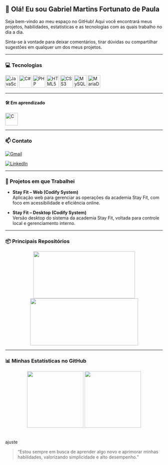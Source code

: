 ## 👋 Olá! Eu sou Gabriel Martins Fortunato de Paula


Seja bem-vindo ao meu espaço no GitHub! Aqui você encontrará meus projetos, habilidades, estatísticas e as tecnologias com as quais trabalho no dia a dia.  

Sinta-se à vontade para deixar comentários, tirar dúvidas ou compartilhar sugestões em qualquer um dos meus projetos.

---

### 💻 Tecnologias

<div align="left">
  <img src="https://cdn.jsdelivr.net/gh/devicons/devicon@latest/icons/javascript/javascript-original.svg" alt="JavaScript" width="40" height="40"/>
  <img src="https://cdn.jsdelivr.net/gh/devicons/devicon@latest/icons/csharp/csharp-original.svg" alt="C#" width="40" height="40"/>
<img src="https://cdn.jsdelivr.net/gh/devicons/devicon@latest/icons/php/php-original.svg" alt="PHP" width="40" height="40"/>
  <img src="https://cdn.jsdelivr.net/gh/devicons/devicon@latest/icons/html5/html5-original-wordmark.svg" alt="HTML5" width="40" height="40"/>
  <img src="https://cdn.jsdelivr.net/gh/devicons/devicon@latest/icons/css3/css3-original-wordmark.svg" alt="CSS3" width="40" height="40"/>
  <img src="https://cdn.jsdelivr.net/gh/devicons/devicon@latest/icons/mysql/mysql-original.svg" alt="MySQL" width="40" height="40"/>
  <img src="https://cdn.jsdelivr.net/gh/devicons/devicon@latest/icons/mariadb/mariadb-original.svg" alt="MariaDB" width="40" height="40"/>
</div>

---

#### 🛠️ Em aprendizado

<div align="left">
  <img src="https://cdn.jsdelivr.net/gh/devicons/devicon@latest/icons/c/c-original.svg" alt="C" width="40" height="40"/>
</div>

---

### 📫 Contato

[![Gmail](https://img.shields.io/badge/-Gmail-%23333?style=for-the-badge&logo=gmail&logoColor=white)](mailto:gabrielmartins180706@gmail.com)  

[![LinkedIn](https://img.shields.io/badge/-LinkedIn-%230077B5?style=for-the-badge&logo=linkedin&logoColor=white)](https://www.linkedin.com/in/gabriel-martins-09297934b/)

---

### 💼 Projetos em que Trabalhei

- **Stay Fit – Web (Codify System)**  
  Aplicação web para gerenciar as operações da academia Stay Fit, com foco em acessibilidade e eficiência online.
  
- **Stay Fit – Desktop (Codify System)**  
  Versão desktop do sistema da academia Stay Fit, voltada para controle local e gerenciamento interno.

---

### 📦 Principais Repositórios

<div align="center">
<a href="https://github.com/Bielmfp18/modelophp.git" style="text-decoration: none;">
  <img src="https://github-readme-stats.vercel.app/api/pin?username=Bielmfp18&repo=modelophp&theme=tokyonight&cache_seconds=0" width="325" height="150"/>
</a>
  <a href="https://github.com/Bielmfp18/programacaoC.git" style="text-decoration: none;">
    <img src="https://github-readme-stats.vercel.app/api/pin/?username=Bielmfp18&repo=programacaoC&theme=tokyonight&cache_seconds=0" width="345" height="150"/>
  </a>
</div>

---

### 📊 Minhas Estatísticas no GitHub

<div align="center">
  <a href="https://github.com/Bielmfp18?tab=repositories" style="text-decoration: none;">
  <img height="180em" src="https://github-readme-stats.vercel.app/api?username=Bielmfp18&show_icons=true&theme=tokyonight&include_all_commits=true&count_private=true"/>
  <img height="180em" src="https://github-readme-stats.vercel.app/api/top-langs/?username=Bielmfp18&layout=compact&langs_count=7&theme=tokyonight"/>
  </a>
</div><br><br> ajuste 



> “Estou sempre em busca de aprender algo novo e aprimorar minhas habilidades, valorizando simplicidade e alto desempenho.”
